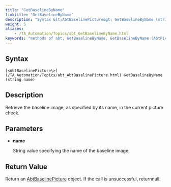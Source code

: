 ```yaml
--- 
title: "GetBaselineByName"
linktitle: "GetBaselineByName"
description: "Syntax &lt;AbtBaselinePicture&gt; GetBaselineByName (string name) Description Retrieve the baseline image, as specified by its name, in the current picture check. Parameters name String value specifying the ..."
weight: 5
aliases: 
    - /TA_Automation/Topics/abt_GetBaselineByName.html
keywords: "methods of abt, GetBaselineByName, GetBaselineByName (AbtPictureCheck), AbtPictureCheck, getbaselinebyname, abtpicturecheck getbaselinebyname, baseline image with specified name in current picture check, obtain baseline image with specified name"
---
```


## Syntax

`[<AbtBaselinePicture\>](/TA_Automation/Topics/abt_AbtBaselinePicture.html) GetBaselineByName (string name)`

## Description

Retrieve the baseline image, as specified by its name, in the current picture check.

## Parameters

-   **name**

    String value specifying the name of the baseline image.


## Return Value

Return an [AbtBaselinePicture](/TA_Automation/Topics/abt_AbtBaselinePicture.html) object. If the call is unsuccessful, returnnull.



